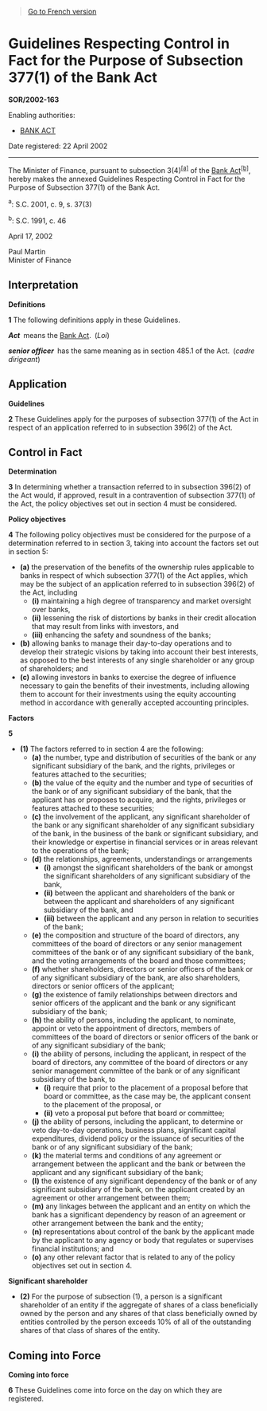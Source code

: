 > [Go to French version](/fr/Règlements/Décrets,%20ordonnances%20et%20règlements%20statutaires/2002/163.md)

# Guidelines Respecting Control in Fact for the Purpose of Subsection 377(1) of the Bank Act

**SOR/2002-163**

Enabling authorities: 
- [BANK ACT](/en/Acts/Statutes%20of%20Canada/1991/c.%2046.md)

Date registered: 22 April 2002

----------

The Minister of Finance, pursuant to subsection 3(4)<sup><a href='#footnotea_e'>[a]</a></sup> of the [Bank Act](/en/Acts/Statutes%20of%20Canada/1991/c.%2046.md)<sup><a href='#footnoteb_e'>[b]</a></sup>, hereby makes the annexed Guidelines Respecting Control in Fact for the Purpose of Subsection 377(1) of the Bank Act.

<a name='footnotea_e'><sup>a</sup></a>: S.C. 2001, c. 9, s. 37(3)<br />

<a name='footnoteb_e'><sup>b</sup></a>: S.C. 1991, c. 46<br />

April 17, 2002


<p>Paul Martin<br />Minister of Finance<br /></p>




## Interpretation



**Definitions**

**1** The following definitions apply in these Guidelines.

***Act*** means the [Bank Act](/en/Acts/Statutes%20of%20Canada/1991/c.%2046.md). (*Loi*)

***senior officer*** has the same meaning as in section 485.1 of the Act. (*cadre dirigeant*)




## Application



**Guidelines**

**2** These Guidelines apply for the purposes of subsection 377(1) of the Act in respect of an application referred to in subsection 396(2) of the Act.




## Control in Fact



**Determination**

**3** In determining whether a transaction referred to in subsection 396(2) of the Act would, if approved, result in a contravention of subsection 377(1) of the Act, the policy objectives set out in section 4 must be considered.




**Policy objectives**

**4** The following policy objectives must be considered for the purpose of a determination referred to in section 3, taking into account the factors set out in section 5:
- **(a)** the preservation of the benefits of the ownership rules applicable to banks in respect of which subsection 377(1) of the Act applies, which may be the subject of an application referred to in subsection 396(2) of the Act, including
	- **(i)** maintaining a high degree of transparency and market oversight over banks,
	- **(ii)** lessening the risk of distortions by banks in their credit allocation that may result from links with investors, and
	- **(iii)** enhancing the safety and soundness of the banks;
- **(b)** allowing banks to manage their day-to-day operations and to develop their strategic visions by taking into account their best interests, as opposed to the best interests of any single shareholder or any group of shareholders; and
- **(c)** allowing investors in banks to exercise the degree of influence necessary to gain the benefits of their investments, including allowing them to account for their investments using the equity accounting method in accordance with generally accepted accounting principles.




**Factors**

**5** 

- **(1)** The factors referred to in section 4 are the following:
	- **(a)** the number, type and distribution of securities of the bank or any significant subsidiary of the bank, and the rights, privileges or features attached to the securities;
	- **(b)** the value of the equity and the number and type of securities of the bank or of any significant subsidiary of the bank, that the applicant has or proposes to acquire, and the rights, privileges or features attached to these securities;
	- **(c)** the involvement of the applicant, any significant shareholder of the bank or any significant shareholder of any significant subsidiary of the bank, in the business of the bank or significant subsidiary, and their knowledge or expertise in financial services or in areas relevant to the operations of the bank;
	- **(d)** the relationships, agreements, understandings or arrangements
		- **(i)** amongst the significant shareholders of the bank or amongst the significant shareholders of any significant subsidiary of the bank,
		- **(ii)** between the applicant and shareholders of the bank or between the applicant and shareholders of any significant subsidiary of the bank, and
		- **(iii)** between the applicant and any person in relation to securities of the bank;
	- **(e)** the composition and structure of the board of directors, any committees of the board of directors or any senior management committees of the bank or of any significant subsidiary of the bank, and the voting arrangements of the board and those committees;
	- **(f)** whether shareholders, directors or senior officers of the bank or of any significant subsidiary of the bank, are also shareholders, directors or senior officers of the applicant;
	- **(g)** the existence of family relationships between directors and senior officers of the applicant and the bank or any significant subsidiary of the bank;
	- **(h)** the ability of persons, including the applicant, to nominate, appoint or veto the appointment of directors, members of committees of the board of directors or senior officers of the bank or of any significant subsidiary of the bank;
	- **(i)** the ability of persons, including the applicant, in respect of the board of directors, any committee of the board of directors or any senior management committee of the bank or of any significant subsidiary of the bank, to
		- **(i)** require that prior to the placement of a proposal before that board or committee, as the case may be, the applicant consent to the placement of the proposal, or
		- **(ii)** veto a proposal put before that board or committee;
	- **(j)** the ability of persons, including the applicant, to determine or veto day-to-day operations, business plans, significant capital expenditures, dividend policy or the issuance of securities of the bank or of any significant subsidiary of the bank;
	- **(k)** the material terms and conditions of any agreement or arrangement between the applicant and the bank or between the applicant and any significant subsidiary of the bank;
	- **(l)** the existence of any significant dependency of the bank or of any significant subsidiary of the bank, on the applicant created by an agreement or other arrangement between them;
	- **(m)** any linkages between the applicant and an entity on which the bank has a significant dependency by reason of an agreement or other arrangement between the bank and the entity;
	- **(n)** representations about control of the bank by the applicant made by the applicant to any agency or body that regulates or supervises financial institutions; and
	- **(o)** any other relevant factor that is related to any of the policy objectives set out in section 4.

**Significant shareholder**

- **(2)** For the purpose of subsection (1), a person is a significant shareholder of an entity if the aggregate of shares of a class beneficially owned by the person and any shares of that class beneficially owned by entities controlled by the person exceeds 10% of all of the outstanding shares of that class of shares of the entity.




## Coming into Force



**Coming into force**

**6** These Guidelines come into force on the day on which they are registered.


